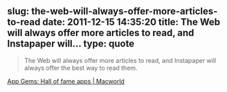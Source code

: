 slug: the-web-will-always-offer-more-articles-to-read
date: 2011-12-15 14:35:20
title: The Web will always offer more articles to read, and Instapaper will...
type: quote
---

> The Web will always offer more articles to read, and Instapaper will always offer the best way to read them.

[App Gems: Hall of fame apps | Macworld](http://www.macworld.com/article/164297/2011/12/app_gems_hall_of_fame_apps.html)
